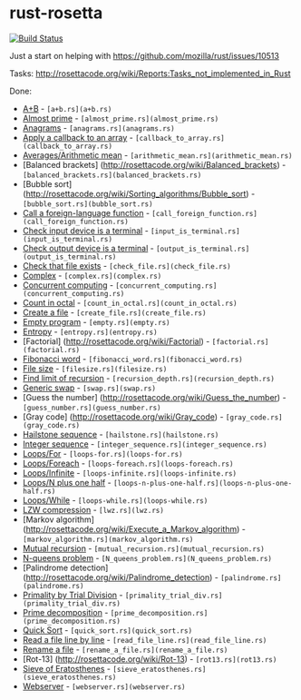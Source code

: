 rust-rosetta
============
[![Build Status](https://travis-ci.org/Hoverbear/rust-rosetta.png)](https://travis-ci.org/Hoverbear/rust-rosetta)

Just a start on helping with https://github.com/mozilla/rust/issues/10513

Tasks: http://rosettacode.org/wiki/Reports:Tasks_not_implemented_in_Rust

Done:
* [A+B](http://rosettacode.org/wiki/A%2BB) - `[a+b.rs](a+b.rs)`
* [Almost prime](http://rosettacode.org/wiki/Almost_prime) - `[almost_prime.rs](almost_prime.rs)` 
* [Anagrams](http://rosettacode.org/wiki/Anagrams) - `[anagrams.rs](anagrams.rs)`
* [Apply a callback to an array](http://rosettacode.org/wiki/Apply_a_callback_to_an_array) - `[callback_to_array.rs](callback_to_array.rs)`
* [Averages/Arithmetic mean](http://rosettacode.org/wiki/Averages/Arithmetic_mean) - `[arithmetic_mean.rs](arithmetic_mean.rs)`
* [Balanced brackets] (http://rosettacode.org/wiki/Balanced_brackets) - `[balanced_brackets.rs](balanced_brackets.rs)`
* [Bubble sort] (http://rosettacode.org/wiki/Sorting_algorithms/Bubble_sort) - `[bubble_sort.rs](bubble_sort.rs)`
* [Call a foreign-language function](http://rosettacode.org/wiki/Call_a_foreign-language_function) - `[call_foreign_function.rs](call_foreign_function.rs)`
* [Check input device is a terminal](http://rosettacode.org/wiki/Check_input_device_is_a_terminal) - `[input_is_terminal.rs](input_is_terminal.rs)`
* [Check output device is a terminal](http://rosettacode.org/wiki/Check_output_device_is_a_terminal) - `[output_is_terminal.rs](output_is_terminal.rs)`
* [Check that file exists](http://rosettacode.org/wiki/Check_that_file_exists) - `[check_file.rs](check_file.rs)`
* [Complex](http://rosettacode.org/wiki/Arithmetic/Complex) - `[complex.rs](complex.rs)`
* [Concurrent computing](http://rosettacode.org/wiki/Concurrent_computing) - `[concurrent_computing.rs](concurrent_computing.rs)`
* [Count in octal](http://rosettacode.org/wiki/Count_in_octal) - `[count_in_octal.rs](count_in_octal.rs)`
* [Create a file](http://rosettacode.org/wiki/Create_a_file) - `[create_file.rs](create_file.rs)`
* [Empty program](http://rosettacode.org/wiki/Empty_program) - `[empty.rs](empty.rs)`
* [Entropy](http://rosettacode.org/wiki/Entropy) - `[entropy.rs](entropy.rs)`
* [Factorial] (http://rosettacode.org/wiki/Factorial) - `[factorial.rs](factorial.rs)`
* [Fibonacci word](http://rosettacode.org/wiki/Fibonacci_word) - `[fibonacci_word.rs](fibonacci_word.rs)`
* [File size](http://rosettacode.org/wiki/File_size) - `[filesize.rs](filesize.rs)`
* [Find limit of recursion](http://rosettacode.org/wiki/Find_limit_of_recursion) - `[recursion_depth.rs](recursion_depth.rs)`
* [Generic swap](http://rosettacode.org/wiki/Generic_swap) - `[swap.rs](swap.rs)`
* [Guess the number] (http://rosettacode.org/wiki/Guess_the_number) - `[guess_number.rs](guess_number.rs)`
* [Gray code] (http://rosettacode.org/wiki/Gray_code) - `[gray_code.rs](gray_code.rs)`
* [Hailstone sequence](http://rosettacode.org/wiki/Hailstone_sequence) - `[hailstone.rs](hailstone.rs)`
* [Integer sequence](http://rosettacode.org/wiki/Integer_sequence) - `[integer_sequence.rs](integer_sequence.rs)`
* [Loops/For](http://rosettacode.org/wiki/Loops/For) - `[loops-for.rs](loops-for.rs)`
* [Loops/Foreach](http://rosettacode.org/wiki/Loops/Foreach) - `[loops-foreach.rs](loops-foreach.rs)`
* [Loops/Infinite](http://rosettacode.org/wiki/Loops/Infinite) - `[loops-infinite.rs](loops-infinite.rs)`
* [Loops/N plus one half](http://rosettacode.org/wiki/Loops/N_plus_one_half) - `[loops-n-plus-one-half.rs](loops-n-plus-one-half.rs)`
* [Loops/While](http://rosettacode.org/wiki/Loops/While) - `[loops-while.rs](loops-while.rs)`
* [LZW compression](http://rosettacode.org/wiki/LZW_compression) - `[lwz.rs](lwz.rs)`
* [Markov algorithm] (http://rosettacode.org/wiki/Execute_a_Markov_algorithm) - `[markov_algorithm.rs](markov_algorithm.rs)`
* [Mutual recursion](http://rosettacode.org/wiki/Mutual_recursion) - `[mutual_recursion.rs](mutual_recursion.rs)`
* [N-queens problem](http://rosettacode.org/wiki/N-queens_problem) - `[N_queens_problem.rs](N_queens_problem.rs)`
* [Palindrome detection] (http://rosettacode.org/wiki/Palindrome_detection) - `[palindrome.rs](palindrome.rs)`
* [Primality by Trial Division](http://rosettacode.org/wiki/Primality_by_Trial_Division) - `[primality_trial_div.rs](primality_trial_div.rs)`
* [Prime decomposition](http://rosettacode.org/wiki/Prime_decomposition) - `[prime_decomposition.rs](prime_decomposition.rs)`
* [Quick Sort](http://rosettacode.org/wiki/Sorting_algorithms/Quicksort) - `[quick_sort.rs](quick_sort.rs)`
* [Read a file line by line](http://rosettacode.org/wiki/Read_a_file_line_by_line) - `[read_file_line.rs](read_file_line.rs)`
* [Rename a file](http://rosettacode.org/wiki/Rename_a_file) - `[rename_a_file.rs](rename_a_file.rs)`
* [Rot-13] (http://rosettacode.org/wiki/Rot-13) - `[rot13.rs](rot13.rs)`
* [Sieve of Eratosthenes](http://rosettacode.org/wiki/Sieve_of_Eratosthenes) - `[sieve_eratosthenes.rs](sieve_eratosthenes.rs)`
* [Webserver](http://rosettacode.org/wiki/Hello_world/Web_server) - `[webserver.rs](webserver.rs)`
